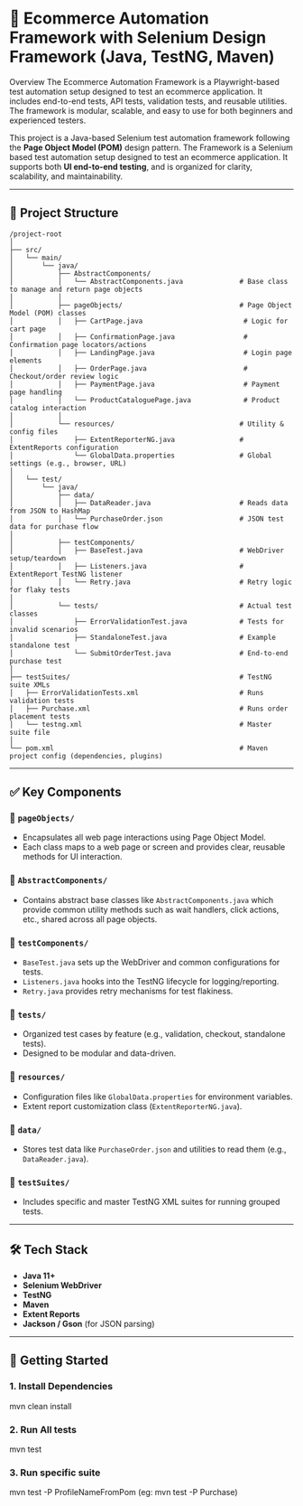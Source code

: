 # 🧪 Ecommerce Automation Framework with Selenium Design Framework (Java, TestNG, Maven)


Overview
The Ecommerce Automation Framework is a Playwright-based test automation setup designed to test an ecommerce application. It includes end-to-end tests, API tests, validation tests, and reusable utilities. The framework is modular, scalable, and easy to use for both beginners and experienced testers.

This project is a Java-based Selenium test automation framework following the **Page Object Model (POM)** design pattern. The Framework is a Selenium based test automation setup designed to test an ecommerce application. It supports both **UI end-to-end testing**, and is organized for clarity, scalability, and maintainability.

---

## 📁 Project Structure

```text
/project-root
│
├── src/
│   └── main/
│       └── java/
│           ├── AbstractComponents/
│           │   └── AbstractComponents.java              # Base class to manage and return page objects
│           │
│           ├── pageObjects/                             # Page Object Model (POM) classes
│           │   ├── CartPage.java                         # Logic for cart page
│           │   ├── ConfirmationPage.java                 # Confirmation page locators/actions
│           │   ├── LandingPage.java                      # Login page elements
│           │   ├── OrderPage.java                        # Checkout/order review logic
│           │   ├── PaymentPage.java                      # Payment page handling
│           │   └── ProductCataloguePage.java             # Product catalog interaction
│           │
│           └── resources/                               # Utility & config files
│               ├── ExtentReporterNG.java                # ExtentReports configuration
│               └── GlobalData.properties                # Global settings (e.g., browser, URL)
│
│   └── test/
│       └── java/
│           ├── data/
│           │   ├── DataReader.java                      # Reads data from JSON to HashMap
│           │   └── PurchaseOrder.json                   # JSON test data for purchase flow
│
│           ├── testComponents/
│           │   ├── BaseTest.java                        # WebDriver setup/teardown
│           │   ├── Listeners.java                       # ExtentReport TestNG listener
│           │   └── Retry.java                           # Retry logic for flaky tests
│
│           └── tests/                                   # Actual test classes
│               ├── ErrorValidationTest.java             # Tests for invalid scenarios
│               ├── StandaloneTest.java                  # Example standalone test
│               └── SubmitOrderTest.java                 # End-to-end purchase test
│
├── testSuites/                                          # TestNG suite XMLs
│   ├── ErrorValidationTests.xml                         # Runs validation tests
│   ├── Purchase.xml                                     # Runs order placement tests
│   └── testng.xml                                       # Master suite file
│
└── pom.xml                                              # Maven project config (dependencies, plugins)
```

---

## ✅ Key Components

### 🔹 `pageObjects/`
- Encapsulates all web page interactions using Page Object Model.
- Each class maps to a web page or screen and provides clear, reusable methods for UI interaction.

### 🔹 `AbstractComponents/`
- Contains abstract base classes like `AbstractComponents.java` which provide common utility methods such as wait handlers, click actions, etc., shared across all page objects.

### 🔹 `testComponents/`
- `BaseTest.java` sets up the WebDriver and common configurations for tests.
- `Listeners.java` hooks into the TestNG lifecycle for logging/reporting.
- `Retry.java` provides retry mechanisms for test flakiness.

### 🔹 `tests/`
- Organized test cases by feature (e.g., validation, checkout, standalone tests).
- Designed to be modular and data-driven.

### 🔹 `resources/`
- Configuration files like `GlobalData.properties` for environment variables.
- Extent report customization class (`ExtentReporterNG.java`).

### 🔹 `data/`
- Stores test data like `PurchaseOrder.json` and utilities to read them (e.g., `DataReader.java`).

### 🔹 `testSuites/`
- Includes specific and master TestNG XML suites for running grouped tests.

---

## 🛠 Tech Stack

- **Java 11+**
- **Selenium WebDriver**
- **TestNG**
- **Maven**
- **Extent Reports**
- **Jackson / Gson** (for JSON parsing)

---

## 🚀 Getting Started

### 1. Install Dependencies
mvn clean install

### 2. Run All tests
mvn test

### 3. Run specific suite
mvn test -P ProfileNameFromPom (eg: mvn test -P Purchase)
